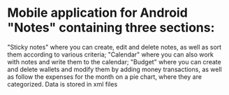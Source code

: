 # Mobile application for Android "Notes" containing three sections:
"Sticky notes" where you can create, edit and delete notes, as well as sort them according to various criteria; 
"Calendar" where you can also work with notes and write them to the calendar;
"Budget" where you can create and delete wallets and modify them by adding money transactions, 
as well as follow the expenses for the month on a pie chart, where they are categorized.
Data is stored in xml files
